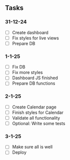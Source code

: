 ## Tasks

### 31-12-24
- [ ] Create dashboard
- [ ] Fix styles for live views
- [ ] Prepare DB

### 1-1-25
- [ ] Fix DB
- [ ] Fix more styles
- [ ] Dashboard JS finished
- [ ] Prepare DB functions

### 2-1-25
- [ ] Create Calendar page
- [ ] Finish styles for Calendar
- [ ] Validate all functionality
- [ ] Optional: Write some tests

### 3-1-25
- [ ] Make sure all is well
- [ ] Deploy

